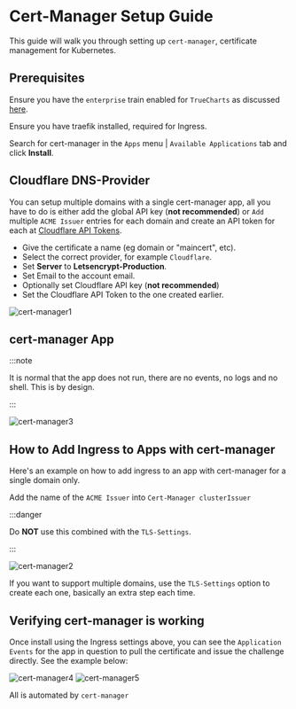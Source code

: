 # Cert-Manager Setup Guide

This guide will walk you through setting up `cert-manager`, certificate management for Kubernetes.

## Prerequisites

Ensure you have the `enterprise` train enabled for `TrueCharts` as discussed [here](https://truecharts.org/manual/SCALE/guides/getting-started/#adding-truecharts).

Ensure you have traefik installed, required for Ingress.

Search for cert-manager in the `Apps` menu | `Available Applications` tab and click **Install**.

## Cloudflare DNS-Provider

You can setup multiple domains with a single cert-manager app, all you have to do is either add the global API key (**not recommended**) or `Add` multiple `ACME Issuer` entries for each domain and create an API token for each at [Cloudflare API Tokens](https://dash.cloudflare.com/profile/api-tokens).

- Give the certificate a name (eg domain or "maincert", etc).
- Select the correct provider, for example `Cloudflare`.
- Set **Server** to **Letsencrypt-Production**.
- Set Email to the account email.
- Optionally set Cloudflare API key (**not recommended**)
- Set the Cloudflare API Token to the one created earlier.

![cert-manager1](img/cert-manager1.png)

## cert-manager App

:::note

It is normal that the app does not run, there are no events, no logs and no shell. This is by design.

:::

![cert-manager3](img/cert-manager3.png)

## How to Add Ingress to Apps with cert-manager

Here's an example on how to add ingress to an app with cert-manager for a single domain only.

Add the name of the `ACME Issuer` into `Cert-Manager clusterIssuer`

:::danger

Do **NOT** use this combined with the `TLS-Settings`.

:::

![cert-manager2](img/cert-manager2.png)

If you want to support multiple domains, use the `TLS-Settings` option to create each one, basically an extra step each time.

## Verifying cert-manager is working

Once install using the Ingress settings above, you can see the `Application Events` for the app in question to pull the certificate and issue the challenge directly. See the example below:

![cert-manager4](img/cert-manager4.png)
![cert-manager5](img/cert-manager5.png)

All is automated by `cert-manager`

